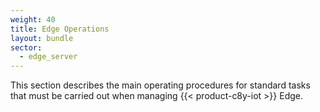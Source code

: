 ```yaml
---
weight: 40
title: Edge Operations
layout: bundle
sector:
  - edge_server
---
```

This section describes the main operating procedures for standard tasks that must be carried out when managing {{< product-c8y-iot >}} Edge.
